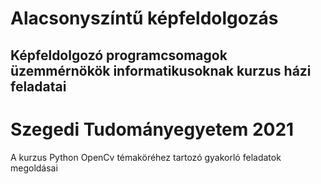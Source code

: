 # Alacsonyszíntű képfeldolgozás

## Képfeldolgozó programcsomagok üzemmérnökök informatikusoknak kurzus házi feladatai
# Szegedi Tudományegyetem 2021

A kurzus Python OpenCv témaköréhez tartozó gyakorló feladatok megoldásai


